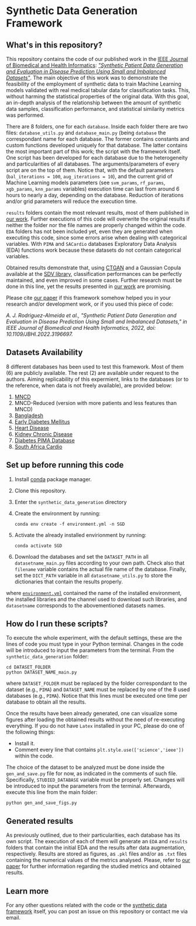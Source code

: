 # Synthetic Data Generation Framework

## What's in this repository?

This repository contains the code of our published work in the [IEEE Journal of Biomedical and Health Informatics](https://www.embs.org/jbhi/): [*"Synthetic Patient Data Generation and 
Evaluation in Disease Prediction Using Small and Imbalanced Datasets"*](https://ieeexplore.ieee.org/document/9851514). The main objective of this work was to demonstrate the feasibility of the employment of synthetic data to train Machine Learning models validated with real medical tabular data for classification tasks. This, without harming the statistical properties of the original data. With this goal, an in-depth analysis of the relationship between the amount of synthetic data samples, classification performance, and statistical similarity metrics was performed. 

There are 8 folders, one for each `database`. Inside each folder there are two files: `database_utils.py` and `database_main.py` (being `database` the correspondant name for each database. The former contains constants and custom functions developed uniquely for that database. The latter contains the most important part of this work; the script with the framework itself. One script has been developed for each database due to the heterogeneity and particularities of all databases. The arguments/parameters of every script are on the top of them. Notice that, with the default parameters (`bal_iterations = 100`, `aug_iterations = 10`), and the current grid of Machine Learning models parameters (see `svm_params`, `rf_params`, `xgb_params`, `knn_params` variables) execution time can last from around 6 hours to nearly a day, depending on the database. Reduction of iterations and/or grid parameters will reduce the execution time.

`results` folders contain the most relevant results, most of them published in [our work](https://ieeexplore.ieee.org/document/9851514). Further executions of this code will overwrite the original results if neither the folder nor the file names are properly changed within the code. `EDA` folders has not been included yet, even they are generated when executing this code, since some errors arise when dealing with categorical variables. With `PIMA` and `SACardio` databases Exploratory Data Analysis (EDA) functions work because these datasets do not contain categorical variables. 

Obtained results demonstrate that, using [CTGAN](https://arxiv.org/abs/1907.00503) and a Gaussian Copula available at the [SDV library](https://sdv.dev/SDV/), classification performances can be perfectly maintained, and even improved in some cases. Further research must be done in this line, yet the results presented in [our work](https://ieeexplore.ieee.org/document/9851514) are promising. 

Please cite [our paper](https://ieeexplore.ieee.org/document/9851514) if this framework somehow helped you in your research and/or development work, or if you used this piece of code: 

*A. J. Rodriguez-Almeida et al., "Synthetic Patient Data Generation and Evaluation in Disease Prediction Using Small and Imbalanced Datasets," in IEEE Journal of Biomedical and Health Informatics, 2022, doi: 10.1109/JBHI.2022.3196697.*

## Datasets Availability 

8 different databases has been used to test this framework. Most of them (6) are publicly available. The rest (2) are available under request to the authors. Aiming replicability of this expermient, links to the databases (or to the reference, when data is not freely available), are provided below: 

1) [MNCD](https://pubmed.ncbi.nlm.nih.gov/33361594/)
2) MNCD-Reduced (version with more patients and less features than MNCD)
3) [Bangladesh](https://www.kaggle.com/datasets/sabbir1996/dataset-of-diabetes-type1)
4) [Early Diabetes Mellitus](https://www.kaggle.com/datasets/ishandutta/early-stage-diabetes-risk-prediction-dataset) 
5) [Heart Disease](https://www.kaggle.com/datasets/cherngs/heart-disease-cleveland-uci)
6) [Kidney Chronic Disease](https://archive.ics.uci.edu/ml/datasets/chronic_kidney_disease)
7) [Diabetes PIMA Database](https://www.kaggle.com/datasets/uciml/pima-indians-diabetes-database)
8) [South Africa Cardio](https://www.kaggle.com/datasets/yassinehamdaoui1/cardiovascular-disease)

## Set up before running this code
1. Install [conda](https://docs.conda.io/en/latest/) package manager.
2. Clone this repository.
3. Enter the `synthetic_data_generation` directory 
4. Create the environment by running:

    ```
    conda env create -f environment.yml -n SGD
    ```
   
 5. Activate the already installed envirionment by running: 

    ```
    conda activate SGD
    ```
 6. Download the databases and set the `DATASET_PATH` in all `datasetname_main.py` files according to your own path. Check also that `filename` variable      contains the actual file name of the database. Finally, set the `DICT_PATH` variable in all `datasetname_utils.py` to store the dictionaries that contain the results properly. 

where [`environment.yml`](environment.yml) contained the name of the installed environment, the installed libraries and the channel used to download such libraries, and `datasetname` corresponds to the abovementioned datasets names. 

## How do I run these scripts?

To execute the whole experiment, with the default settings, these are the lines of code you must type in your Python terminal. Changes in the code will be introduced to input the parameters from the terminal. From the `synthetic_data_generation` folder: 
    
    cd DATASET_FOLDER
    python DATASET_NAME_main.py
 
where `DATASET_FOLDER` must be replaced by the folder correspondant to the dataset (e.g., `PIMA`) and `DATASET_NAME` must be replaced by one of the 8 used databases (e.g., `PIMA`). Notice that this lines must be executed one time per database to obtain all the results.  

Once the results have been already generated, one can visualize some figures after loading the obtained results without the need of re-executing everything. If you do not have `Latex` installed in your PC, please do one of the following things: 
    
- Install it. 
- Comment every line that contains  `plt.style.use(['science','ieee'])`  within the code. 

The choice of the dataset to be analyzed must be done inside the `gen_and_save.py` file for now, as indicated in the comments of such file. Specifically, `STUDIED_DATABASE` variable must be properly set. Changes will be introduced to input the parameters from the terminal. Afterwards, execute this line from the main folder:
 
    python gen_and_save_figs.py
  
## Generated results

As previously outlined, due to their particularities, each database has its own script. The execution of each of them will generate an `EDA` and `results` folders that contain the initial EDA and the results after data augmentation, respectively. Results are stored as figures, as `.pkl` files and/or as `.txt` files containing the numerical values of the metrics analysed. Please, refer to [our paper](https://ieeexplore.ieee.org/document/9851514) for further information regarding the studied metrics and obtained results. 

## Learn more 

For any other questions related with the code or the [synthetic data framework](https://ieeexplore.ieee.org/document/9851514) itself, you can post an issue on this repository or contact me via email.


